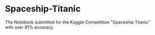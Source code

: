 # Spaceship-Titanic
The Notebook submitted for the Kaggle Competition "Spaceship Titanic" with over 81% accuracy.
